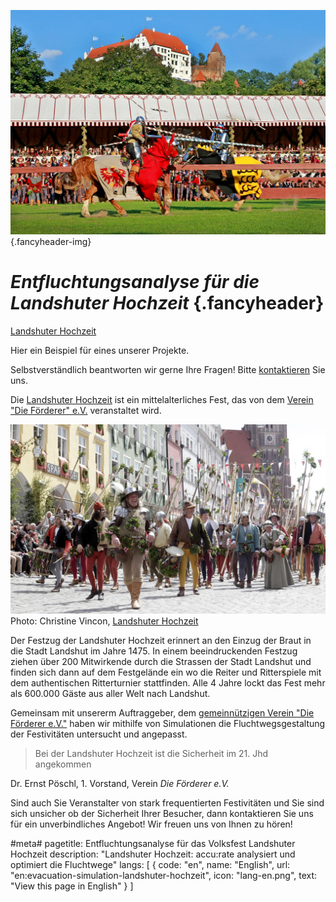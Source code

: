 ![](/img/referenzen/landshuter-hochzeit-rennen-ueber-die-planken.jpg) {.fancyheader-img}
# *Entfluchtungsanalyse für die Landshuter Hochzeit* {.fancyheader}


[Landshuter Hochzeit](http://www.landshuter-hochzeit.de/pressebilder_details/reiter-und-ritterspiele.html)

Hier ein Beispiel für eines unserer Projekte.

Selbstverständlich beantworten wir gerne Ihre Fragen!
Bitte [kontaktieren](kontakt) Sie uns.


Die [Landshuter Hochzeit](http://www.landshuter-hochzeit.de/) ist ein mittelalterliches Fest, das von dem [Verein "Die Förderer" e.V.](http://www.landshuter-hochzeit.de/der-verein.html) veranstaltet wird.


![Landshuter Hochzeit](/img/referenzen/Reisige.jpg)
Photo: Christine Vincon, [Landshuter Hochzeit](http://www.landshuter-hochzeit.de/pressebilder_details/hochzeitszug.html)

Der Festzug der Landshuter Hochzeit erinnert an den Einzug der Braut in die Stadt Landshut im Jahre 1475.
In einem beeindruckenden Festzug ziehen über 200 Mitwirkende durch die Strassen der Stadt Landshut und finden sich dann auf dem Festgelände ein wo die Reiter und Ritterspiele mit dem authentischen Ritterturnier stattfinden.
Alle 4 Jahre lockt das Fest mehr als 600.000 Gäste aus aller Welt nach Landshut.

Gemeinsam mit unsererm Auftraggeber, dem [gemeinnützigen Verein "Die Förderer e.V."](http://www.landshuter-hochzeit.de/der-verein.html) haben wir mithilfe von Simulationen die Fluchtwegsgestaltung der Festivitäten untersucht und angepasst.

> Bei der Landshuter Hochzeit ist die Sicherheit im 21. Jhd angekommen

Dr. Ernst Pöschl, 1. Vorstand, Verein *Die Förderer e.V.*


Sind auch Sie Veranstalter von stark frequentierten Festivitäten und Sie sind sich unsicher ob der Sicherheit Ihrer Besucher, dann kontaktieren Sie uns für ein unverbindliches Angebot! Wir freuen uns von Ihnen zu hören!

#meta#
pagetitle: Entfluchtungsanalyse für das Volksfest Landshuter Hochzeit
description: "Landshuter Hochzeit: accu:rate analysiert und optimiert die Fluchtwege"
langs: [
    { code: "en", name: "English", url: "en:evacuation-simulation-landshuter-hochzeit", icon: "lang-en.png", text: "View this page in English" }
]
